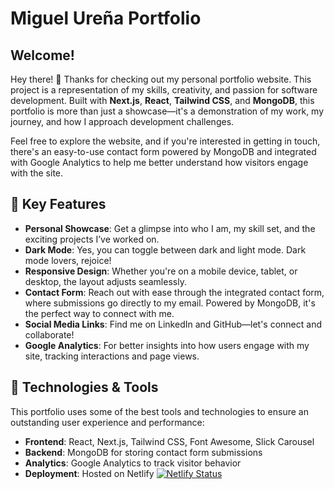# Miguel Ureña Portfolio

## Welcome!

Hey there! 👋 Thanks for checking out my personal portfolio website. This project is a representation of my skills, creativity, and passion for software development. Built with **Next.js**, **React**, **Tailwind CSS**, and **MongoDB**, this portfolio is more than just a showcase—it's a demonstration of my work, my journey, and how I approach development challenges.

Feel free to explore the website, and if you're interested in getting in touch, there's an easy-to-use contact form powered by MongoDB and integrated with Google Analytics to help me better understand how visitors engage with the site.

## 🚀 Key Features

- **Personal Showcase**: Get a glimpse into who I am, my skill set, and the exciting projects I’ve worked on.
- **Dark Mode**: Yes, you can toggle between dark and light mode. Dark mode lovers, rejoice!
- **Responsive Design**: Whether you're on a mobile device, tablet, or desktop, the layout adjusts seamlessly.
- **Contact Form**: Reach out with ease through the integrated contact form, where submissions go directly to my email. Powered by MongoDB, it's the perfect way to connect with me.
- **Social Media Links**: Find me on LinkedIn and GitHub—let's connect and collaborate!
- **Google Analytics**: For better insights into how users engage with my site, tracking interactions and page views.

## 🔧 Technologies & Tools

This portfolio uses some of the best tools and technologies to ensure an outstanding user experience and performance:

- **Frontend**: React, Next.js, Tailwind CSS, Font Awesome, Slick Carousel
- **Backend**: MongoDB for storing contact form submissions
- **Analytics**: Google Analytics to track visitor behavior
- **Deployment**: Hosted on Netlify
[![Netlify Status](https://api.netlify.com/api/v1/badges/aad011d7-3385-4700-8ec2-18ae004664ed/deploy-status)](https://app.netlify.com/sites/miguelurenaportfolio/deploys)


